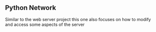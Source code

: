 ## Python Network

Similar to the web server project this one also focuses on how to modify and access some aspects of the server
